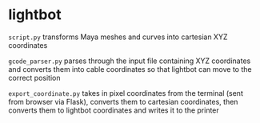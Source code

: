 # lightbot

`script.py` transforms Maya meshes and curves into cartesian XYZ coordinates

`gcode_parser.py` parses through the input file containing XYZ coordinates and converts them into cable coordinates so that lightbot can move to the correct position

`export_coordinate.py` takes in pixel coordinates from the terminal (sent from browser via Flask), converts them to cartesian coordinates, then converts them to lightbot coordinates and writes it to the printer
